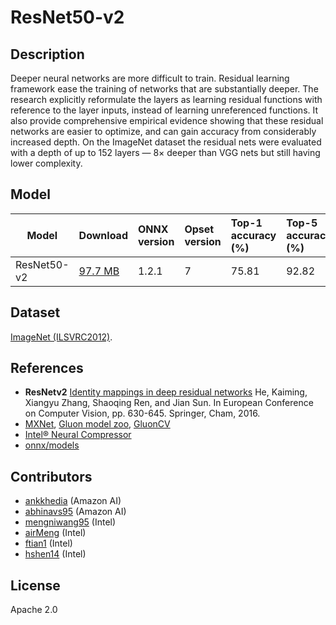 <!--- SPDX-License-Identifier: Apache-2.0 -->

# ResNet50-v2

## Description

Deeper neural networks are more difficult to train. Residual learning framework
ease the training of networks that are substantially deeper. The research
explicitly reformulate the layers as learning residual functions with reference
to the layer inputs, instead of learning unreferenced functions. It also provide
comprehensive empirical evidence showing that these residual networks are easier
to optimize, and can gain accuracy from considerably increased depth. On the
ImageNet dataset the residual nets were evaluated with a depth of up to 152
layers — 8× deeper than VGG nets but still having lower complexity.

## Model

|Model          |Download                       |ONNX version   |Opset version  |Top-1 accuracy (%) |Top-5 accuracy (%) |
|---------------|:------------------------------|:--------------|:--------------|:------------------|:------------------|
|ResNet50-v2    |[97.7 MB](resnet50-v2-7.onnx)  |1.2.1          |7              |75.81              |92.82              |

## Dataset

[ImageNet (ILSVRC2012)](http://www.image-net.org/challenges/LSVRC/2012/).

## References

* **ResNetv2**
  [Identity mappings in deep residual networks](https://arxiv.org/abs/1603.05027)
  He, Kaiming, Xiangyu Zhang, Shaoqing Ren, and Jian Sun.
  In European Conference on Computer Vision, pp. 630-645. Springer, Cham, 2016.
* [MXNet](http://mxnet.incubator.apache.org),
  [Gluon model zoo](https://cv.gluon.ai/model_zoo/index.html),
  [GluonCV](https://gluon-cv.mxnet.io)
* [Intel® Neural Compressor](https://github.com/intel/neural-compressor)
* [onnx/models](https://github.com/onnx/models/tree/main/vision/classification/resnet)

## Contributors

* [ankkhedia](https://github.com/ankkhedia) (Amazon AI)
* [abhinavs95](https://github.com/abhinavs95) (Amazon AI)
* [mengniwang95](https://github.com/mengniwang95) (Intel)
* [airMeng](https://github.com/airMeng) (Intel)
* [ftian1](https://github.com/ftian1) (Intel)
* [hshen14](https://github.com/hshen14) (Intel)

## License

Apache 2.0
